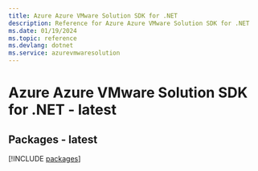 ```yaml
---
title: Azure Azure VMware Solution SDK for .NET
description: Reference for Azure Azure VMware Solution SDK for .NET
ms.date: 01/19/2024
ms.topic: reference
ms.devlang: dotnet
ms.service: azurevmwaresolution
---
```

# Azure Azure VMware Solution SDK for .NET - latest
## Packages - latest
[!INCLUDE [packages](azure-vmware-solution-index.md)]